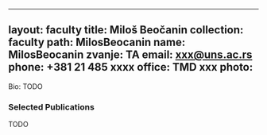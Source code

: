 
---
layout: faculty
title: Miloš Beočanin
collection: faculty
path: MilosBeocanin
name: MilosBeocanin
zvanje: TA
email: xxx@uns.ac.rs
phone: +381 21 485 xxxx
office: TMD xxx
photo: 
---

Bio: TODO

### Selected Publications

TODO
